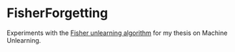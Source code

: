 # FisherForgetting
Experiments with the [Fisher unlearning algorithm](https://github.com/AdityaGolatkar/SelectiveForgetting/tree/4c028253c282c43693b5d8f1ee51eac2fca403f2) for my thesis on Machine Unlearning.
